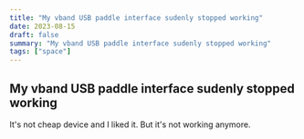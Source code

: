 ```yaml
---
title: "My vband USB paddle interface sudenly stopped working"
date: 2023-08-15
draft: false
summary: "My vband USB paddle interface sudenly stopped working"
tags: ["space"]
---
```


## My vband USB paddle interface sudenly stopped working

It's not cheap device and I liked it. But it's not working anymore.